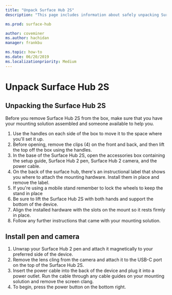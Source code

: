 ```yaml
---
title: "Unpack Surface Hub 2S"
description: "This page includes information about safely unpacking Surface Hub 2S."

ms.prod: surface-hub

author: coveminer
ms.author: hachidan
manager: frankbu

ms.topic: how-to
ms.date: 06/20/2019
ms.localizationpriority: Medium
---
```


# Unpack Surface Hub 2S

## Unpacking the Surface Hub 2S

Before you remove Surface Hub 2S from the box, make sure that you have your mounting solution assembled and someone available to help you.

1. Use the handles on each side of the box to move it to the space where you'll set it up.
2. Before opening, remove the clips (4) on the front and back, and then lift the top off the box using the handles.
3. In the base of the Surface Hub 2S, open the accessories box containing the setup guide, Surface Hub 2 pen, Surface Hub 2 camera, and the power cable.
4. On the back of the surface hub, there's an instructional label that shows you where to attach the mounting hardware. Install them in place and remove the label.
5. If you're using a mobile stand remember to lock the wheels to keep the stand in place
6. Be sure to lift the Surface Hub 2S with both hands and support the bottom of the device.
7. Align the installed hardware with the slots on the mount so it rests firmly in place.
8. Follow any further instructions that came with your mounting solution.

## Install pen and camera

1. Unwrap your Surface Hub 2 pen and attach it magnetically to your preferred side of the device.
2. Remove the lens cling from the camera and attach it to the USB-C port on the top of the Surface Hub 2S.
3. Insert the power cable into the back of the device and plug it into a power outlet. Run the cable through any cable guides on your mounting solution and remove the screen clang.
4. To begin, press the power button on the bottom right.
